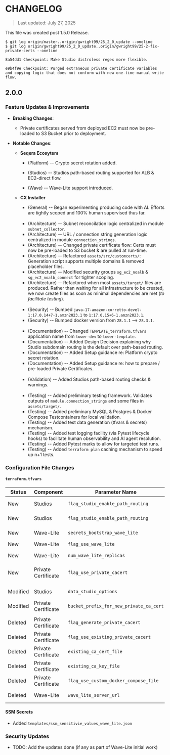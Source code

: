 # CHANGELOG
> Last updated: July 27, 2025

This file was created post 1.5.0 Release.

```
$ git log origin/master..origin/gwright99/25_2_0_update --oneline
$ git log origin/gwright99/25_2_0_update..origin/gwright99/25-2-fix-private-certs --oneline

8a54dd1 Checkpoint: Make Studio distroless regex more flexible.

e9b4f9e Checkpoint: Purged extraneous private certificate variables and copying logic that does not conform with new one-time manual write flow.
```

## 2.0.0

### Feature Updates & Improvements
- **Breaking Changes**:
    - Private certificates served from deployed EC2 must now be pre-loaded to S3 Bucket prior to deployment.

- **Notable Changes**:
    - **Seqera Ecosytem**
        - (Platform) -- Crypto secret rotation added.

        - (Studios)  -- Studios path-based routing supported for ALB & EC2-direct flow.

        - (Wave) -- Wave-Lite support introduced.


    - **CX Installer**
        - (General) -- Began experimenting producing code with AI. Efforts are tightly scoped and 100% human supervised thus far.
        <br /><br />
        - (Architecture) -- Subnet reconcilation logic centralized in module `subnet_collector`.
        - (Architecture) -- URL / connection string generation logic centralized in module `connection_strings`.
        - (Architecture) -- Changed private certificate flow: Certs must now be pre-loaded to S3 bucket & are pulled at run-time.
        - (Architecture) -- Refactored `assets/src/customcerts/`: Generation script supports multiple domains & removed placeholder files.
        - (Architecture) -- Modified security groups `sg_ec2_noalb` & `sg_ec2_noalb_connect` for tighter scoping.
        - (Architecture) -- Refactored when most `assets/target/` files are produced. Rather than waiting for all infrastructure to be created, we now create files as soon as minimal dependencies are met (_to facilitate testing_).
        <br /><br />
        - (Security) -- Bumped `java-17-amazon-corretto-devel-1:17.0.14+7-1.amzn2023.1` to `1:17.0.15+6-1.amzn2023.1`.
        - (Security) -- Bumped docker version from `28.1.1` --> `28.3.1`.
        <br /><br />
        - (Documentation) -- Changed `TEMPLATE_terraform.tfvars` application name from `tower-dev` to `tower-template`.
        - (Documentation) -- Added Design Decision explaining why Studio subdomain routing is the default over path-based routing.
        - (Documentation) -- Added Setup guidance re: Platform crypto secret rotation.
        - (Documentation) -- Added Setup guidance re: how to prepare / pre-loaded Private Certificates.
        <br /><br />
        - (Validation) -- Added Studios path-based routing checks & warnings.
        <br /><br />
        - (Testing) -- Added preliminary testing framework. Validates outputs of `module.connection_strings` and some files in `assets/target/`.
        - (Testing) -- Added preliminary MySQL & Postgres & Docker Compose Testcontainers for local validation.
        - (Testing) -- Added test data generation (tfvars & secrets) mechanism.
        - (Testing) -- Added test logging facility (via Pytest lifecycle hooks) to facilitate human observability and AI agent resolution.
        - (Testing) -- Added Pytest marks to allow for targeted test runs.
        - (Testing) -- Added `terraform plan` caching mechanism to speed up n+1 tests.


### Configuration File Changes
#### `terraform.tfvars`
| Status | Component | Parameter Name | Description |
| ------ | --------- | -------------- | ----------- |
| New | Studios | `flag_studio_enable_path_routing` | Enables/Disables Studios path-based routing. |
| New | Studios |  `flag_studio_enable_path_routing` | The URL to use rather than default subdomain approach. |
| New | Wave-Lite | `secrets_bootstrap_wave_lite` | Secrets associated with Wave-Lite configuration. |
| New | Wave-Lite | `flag_use_wave_lite` | Enables/Disables Wave-Lite. |
| New | Wave-Lite | `num_wave_lite_replicas` | Number of Wave-Lite relicas to run. |
| New | Private Certificate | `flag_use_private_cacert` | Single flag replacing `flag_generate_private_cacert` & `flag_use_existing_private_cacert` |
| | | | |
| Modified | Studios | `data_studio_options` | Removed deprecated entries. Added `0.8.4` options. |
| Modified | Private Certificate | `bucket_prefix_for_new_private_ca_cert` | Renamed to `private_cacert_bucket_prefix`. |
| | | | |
| Deleted | Private Certificate | `flag_generate_private_cacert` | Deleted in favour of unified `flag_use_private_cacert` |
| Deleted | Private Certificate | `flag_use_existing_private_cacert` | Deleted in favour of unified `flag_use_private_cacert` |
| Deleted | Private Certificate | `existing_ca_cert_file` | Deleted since not required after S3 Bucket pre-load flow change. |
| Deleted | Private Certificate | `existing_ca_key_file` | Deleted since not required after S3 Bucket pre-load flow change. |
| Deleted | Private Certificate | `flag_use_custom_docker_compose_file` | Deleted since not required after S3 Bucket pre-load flow change. |
| Deleted | Wave-Lite | `wave_lite_server_url` | The URL to use to check the Wave-Lite endpoint. |



#### SSM Secrets
- Added `templates/ssm_sensitivie_values_wave_lite.json`

### Security Updates

- TODO: Add the updates done (if any as part of Wave-Lite initial work)


